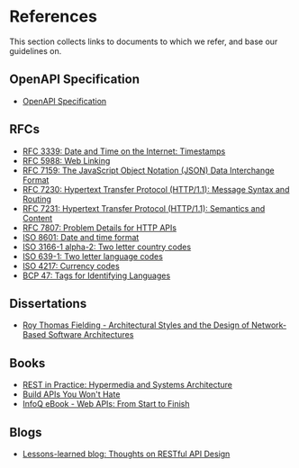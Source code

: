 # References

This section collects links to documents to which we refer, and base our guidelines on.

## OpenAPI Specification

* [OpenAPI Specification](https://github.com/OAI/OpenAPI-Specification/)

## RFCs

* [RFC 3339: Date and Time on the Internet: Timestamps](https://tools.ietf.org/html/rfc3339)
* [RFC 5988: Web Linking](https://tools.ietf.org/html/rfc5988)
* [RFC 7159: The JavaScript Object Notation (JSON) Data Interchange Format](https://tools.ietf.org/html/rfc7159)
* [RFC 7230: Hypertext Transfer Protocol (HTTP/1.1): Message Syntax and Routing](https://tools.ietf.org/html/rfc7230)
* [RFC 7231: Hypertext Transfer Protocol (HTTP/1.1): Semantics and Content](https://tools.ietf.org/html/rfc7231)
* [RFC 7807: Problem Details for HTTP APIs](https://tools.ietf.org/html/rfc7807)
* [ISO 8601: Date and time format](https://en.wikipedia.org/wiki/ISO_8601)
* [ISO 3166-1 alpha-2: Two letter country codes](https://en.wikipedia.org/wiki/ISO_3166-1_alpha-2)
* [ISO 639-1: Two letter language codes](https://en.wikipedia.org/wiki/List_of_ISO_639-1_codes)
* [ISO 4217: Currency codes](https://en.wikipedia.org/wiki/ISO_4217)
* [BCP 47: Tags for Identifying Languages](https://tools.ietf.org/html/bcp47)

## Dissertations

* [Roy Thomas Fielding - Architectural Styles and the Design of Network-Based Software
  Architectures](http://www.ics.uci.edu/~fielding/pubs/dissertation/top.htm)

## Books

* [REST in Practice: Hypermedia and Systems
  Architecture](http://www.amazon.de/REST-Practice-Hypermedia-Systems-Architecture/dp/0596805829)
* [Build APIs You Won't
  Hate](https://leanpub.com/build-apis-you-wont-hate)
* [InfoQ eBook - Web APIs: From Start to
  Finish](http://www.infoq.com/minibooks/emag-web-api)

## Blogs

- [Lessons-learned blog: Thoughts on RESTful API
  Design](http://restful-api-design.readthedocs.org/en/latest/)
